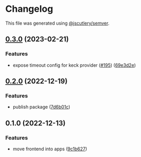 # Changelog

This file was generated using [@jscutlery/semver](https://github.com/jscutlery/semver).

## [0.3.0](https://github.com/toeverything/OctoBase/compare/libs-jwt-rpc-0.2.0...libs-jwt-rpc-0.3.0) (2023-02-21)


### Features

* expose timeout config for keck provider ([#195](https://github.com/toeverything/OctoBase/issues/195)) ([69e3d2e](https://github.com/toeverything/OctoBase/commit/69e3d2e4a731fe9c9568f13d3817f460702015a0))

## [0.2.0](https://github.com/toeverything/OctoBase/compare/libs-jwt-rpc-0.1.0...libs-jwt-rpc-0.2.0) (2022-12-19)


### Features

* publish package ([7d6b01c](https://github.com/toeverything/OctoBase/commit/7d6b01cbd3082fc6166fb514d9906eec4d05bb73))

## 0.1.0 (2022-12-13)


### Features

* move frontend into apps ([9c1b627](https://github.com/toeverything/JWST/commit/9c1b6273c1949e8ec83479d6d57724970019d063))
